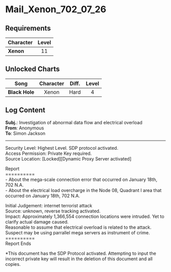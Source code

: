 # Mail_Xenon_702_07_26
## Requirements
|Character|Level|
|---------|:---:|
|**Xenon**| 11  |

## Unlocked Charts
|     Song     |Character|Diff.|Level|
|--------------|:-------:|:---:|:---:|
|**Black Hole**|  Xenon  |Hard |  4  |

## Log Content
**Subj.**: Investigation of abnormal data flow and electrical overload<br>
**From**: Anonymous<br>
**To**: Simon Jackson
___

Security Level: Highest Level. SDP protocol activated.<br>
Access Permission: Private Key required.<br>
Source Location: [Locked][Dynamic Proxy Server activated]

Report<br>
==========<br>
\- About the mega\-scale connection error that occurred on January 18th, 702 N.A.<br>
\- About the electrical load overcharge in the Node 08, Quadrant I area that occurred on January 18th, 702 N.A.

Initial Judgement: internet terrorist attack<br>
Source: unknown, reverse tracking activated.<br>
Impact: Approximately 1,366,554 connection locations were intruded. Yet to clarify actual damage caused.<br>
Reasonable to assume that electrical overload is related to the attack. Suspect may be using parrallel mega servers as instrument of crime.<br>
==========<br>
Report Ends

\*This document has the SDP Protocol activated. Attempting to input the incorrect private key will result in the deletion of this document and all copies.